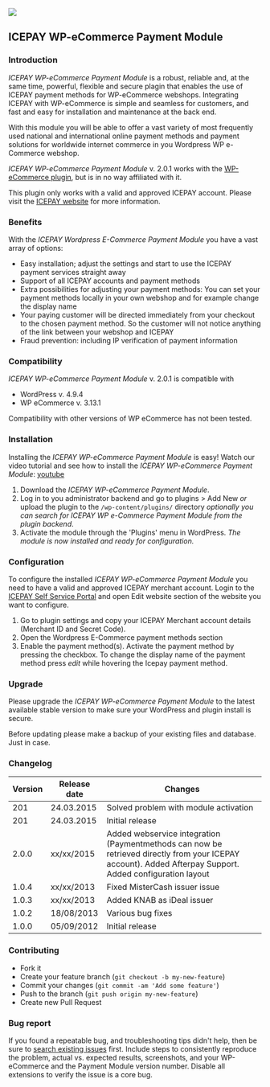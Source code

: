 ![](https://icepay.com/app/themes/icepay/dist/images/logos/logo_icepay.svg)

## ICEPAY WP-eCommerce Payment Module

### Introduction

*ICEPAY WP-eCommerce Payment Module* is a robust, reliable and, at the same time, powerful, flexible and secure plagin that enables the use of ICEPAY payment methods for WP-eCommerce webshops. Integrating ICEPAY with WP-eCommerce is simple and seamless for customers, and fast and easy for installation and maintenance at the back end.
 
With this module you will be able to offer a vast variety of most frequently used national and international online payment methods and payment solutions for worldwide internet commerce in you Wordpress WP e-Commerce webshop.
 
*ICEPAY WP-eCommerce Payment Module* v. 2.0.1 works with the [WP-eCommerce plugin](http://wordpress.org/extend/plugins/wp-e-commerce/), but is in no way affiliated with it.

This plugin only works with a valid and approved ICEPAY account. Please visit the [ICEPAY website](http://www.icepay.com/) for more information.
 
### Benefits
 
With the *ICEPAY Wordpress E-Commerce Payment Module* you have a vast array of options:

* Easy installation; adjust the settings and start to use the ICEPAY payment services straight away
* Support of all ICEPAY accounts and payment methods
* Extra possibilities for adjusting your payment methods: You can set your payment methods locally in your own webshop and for example change the display name
* Your paying customer will be directed immediately from your checkout to the chosen payment method. So the customer will not notice anything of the link between your webshop and ICEPAY
* Fraud prevention: including IP verification of payment information


### Compatibility
 
*ICEPAY WP-eCommerce Payment Module* v. 2.0.1 is compatible with
* WordPress v. 4.9.4
* WP eCommerce v. 3.13.1
 
Compatibility with other versions of WP eCommerce has not been tested.
 
### Installation

Installing the *ICEPAY WP-eCommerce Payment Module* is easy! Watch our video tutorial and see how to install the *ICEPAY WP-eCommerce Payment Module*:
[youtube](https://www.youtube.com/watch?v=FJCEUbAkQaI)

1. Download the *ICEPAY WP-eCommerce Payment Module*.
2. Log in to you administrator backend and go to plugins > Add New *or* upload the plugin to the `/wp-content/plugins/` directory
*optionally you can search for *ICEPAY WP e-Commerce Payment Module* from the plugin backend*.
3. Activate the module through the 'Plugins' menu in WordPress.
 *The module is now installed and ready for configuration.*
 
### Configuration
 
To configure the installed  *ICEPAY WP-eCommerce Payment Module* you need to have a valid and approved ICEPAY merchant account. Login to the [ICEPAY Self Service Portal](https://portal.icepay.com/NL/Login) and open Edit website section of the website you want to configure.

1. Go to plugin settings and copy your ICEPAY Merchant account details (Merchant ID and Secret Code).
2. Open the Wordpress E-Commerce payment methods section
3. Enable the payment method(s). Activate the payment method by pressing the checkbox. To change the display name of the payment method press *edit* while hovering the Icepay payment method.

### Upgrade
Please upgrade the *ICEPAY WP-eCommerce Payment Module* to the latest available stable version to make sure your WordPress and plugin install is secure.

Before updating please make a backup of your existing files and database. Just in case. 

### Changelog

Version      | Release date   | Changes
------------ | -------------- | ------------------------
201       |24.03.2015 | Solved problem with module activation
201       |24.03.2015 | Initial release
2.0.0        |xx/xx/2015    | Added webservice integration (Paymentmethods can now be retrieved directly from your ICEPAY account). Added Afterpay Support.  Added configuration layout
1.0.4        | xx/xx/2013     | Fixed MisterCash issuer issue 
1.0.3       | xx/xx/2013     | Added KNAB as iDeal issuer
1.0.2        | 18/08/2013     | Various bug fixes
1.0.0         | 05/09/2012     | Initial release 


### Contributing

* Fork it
* Create your feature branch (`git checkout -b my-new-feature`)
* Commit your changes (`git commit -am 'Add some feature'`)
* Push to the branch (`git push origin my-new-feature`)
* Create new Pull Request

### Bug report

If you found a repeatable bug, and troubleshooting tips didn't help, then be sure to [search existing issues]( https://github.com/ICEPAY/WP-eCommerce/issues) first. Include steps to consistently reproduce the problem, actual vs. expected results, screenshots, and your WP-eCommerce and the Payment Module version number. Disable all extensions to verify the issue is a core bug.
